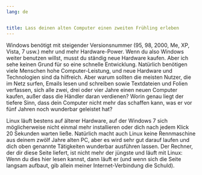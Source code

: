 ```yaml
---
lang: de


title: Lass deinen alten Computer einen zweiten Frühling erleben
---
```


Windows benötigt mit steigender Versionsnummer (95, 98, 2000, Me, XP, Vista, 7 usw.) mehr und mehr Hardware-Power. Wenn du also Windows weiter benutzen willst, musst du ständig neue Hardware kaufen. Aber ich sehe keinen Grund für so eine schnelle Entwicklung. Natürlich benötigen viele Menschen hohe Computer-Leistung, und neue Hardware und Technologien sind da hilfreich. Aber warum sollten die meisten Nutzer, die im Netz surfen, Emails lesen und schreiben sowie Textdateien und Folien verfassen, sich alle zwei, drei oder vier Jahre einen neuen Computer kaufen, außer dass die Händler daran verdienen? Worin genau liegt der tiefere Sinn, dass dein Computer nicht mehr das schaffen kann, was er vor fünf Jahren noch wunderbar geleistet hat?

Linux läuft bestens auf älterer Hardware, auf der Windows 7 sich möglicherweise nicht einmal mehr installieren oder dich nach jedem Klick 20 Sekunden warten ließe. Natürlich macht auch Linux keine Rennmaschine aus deinem zwölf Jahre alten PC, aber es wird sehr gut darauf laufen und dich oben genannte Tätigkeiten wunderbar ausführen lassen. Der Rechner, der dir diese Seite liefert, ist nicht mehr der jüngste und läuft mit Linux: Wenn du dies hier lesen kannst, dann läuft er (und wenn sich die Seite langsam aufbaut, gib allein meiner Internet-Verbindung die Schuld).




